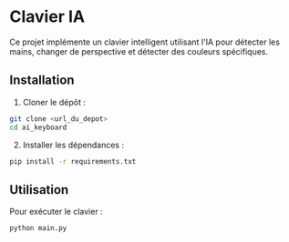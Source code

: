 # Clavier IA

Ce projet implémente un clavier intelligent utilisant l'IA pour détecter les mains, changer de perspective et détecter des couleurs spécifiques.

## Installation

1. Cloner le dépôt :

```bash
git clone <url_du_depot>
cd ai_keyboard
```

2. Installer les dépendances :

```bash
pip install -r requirements.txt
```

## Utilisation

Pour exécuter le clavier :

```bash
python main.py
```
